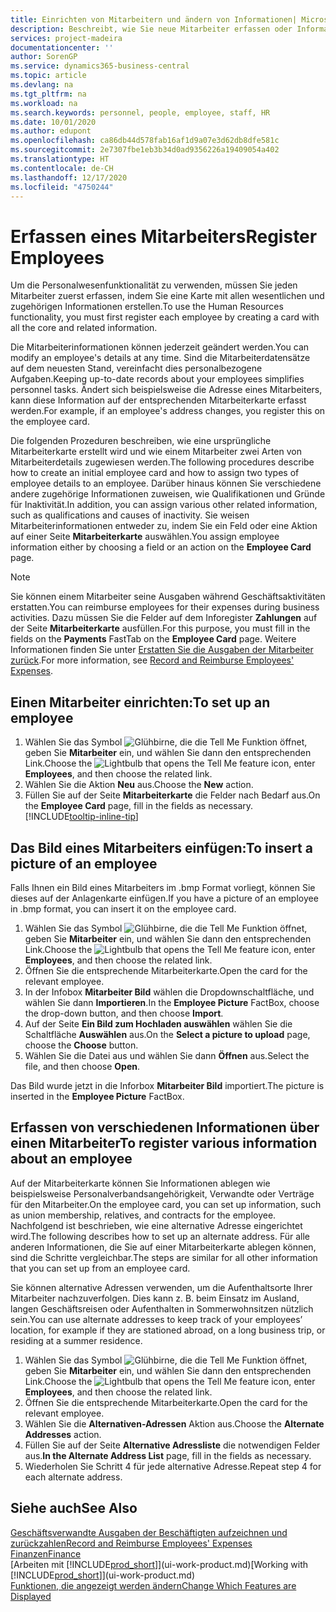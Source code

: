 ```yaml
---
title: Einrichten von Mitarbeitern und ändern von Informationen| Microsoft Docs
description: Beschreibt, wie Sie neue Mitarbeiter erfassen oder Informationen für vorhandene Mitarbeiter bearbeiten.
services: project-madeira
documentationcenter: ''
author: SorenGP
ms.service: dynamics365-business-central
ms.topic: article
ms.devlang: na
ms.tgt_pltfrm: na
ms.workload: na
ms.search.keywords: personnel, people, employee, staff, HR
ms.date: 10/01/2020
ms.author: edupont
ms.openlocfilehash: ca86db44d578fab16af1d9a07e3d62db8dfe581c
ms.sourcegitcommit: 2e7307fbe1eb3b34d0ad9356226a19409054a402
ms.translationtype: HT
ms.contentlocale: de-CH
ms.lasthandoff: 12/17/2020
ms.locfileid: "4750244"
---
```

# <a name="register-employees"></a><span data-ttu-id="37624-103">Erfassen eines Mitarbeiters</span><span class="sxs-lookup"><span data-stu-id="37624-103">Register Employees</span></span>
<span data-ttu-id="37624-104">Um die Personalwesenfunktionalität zu verwenden, müssen Sie jeden Mitarbeiter zuerst erfassen, indem Sie eine Karte mit allen wesentlichen und zugehörigen Informationen erstellen.</span><span class="sxs-lookup"><span data-stu-id="37624-104">To use the Human Resources functionality, you must first register each employee by creating a card with all the core and related information.</span></span>

<span data-ttu-id="37624-105">Die Mitarbeiterinformationen können jederzeit geändert werden.</span><span class="sxs-lookup"><span data-stu-id="37624-105">You can modify an employee's details at any time.</span></span> <span data-ttu-id="37624-106">Sind die Mitarbeiterdatensätze auf dem neuesten Stand, vereinfacht dies personalbezogene Aufgaben.</span><span class="sxs-lookup"><span data-stu-id="37624-106">Keeping up-to-date records about your employees simplifies personnel tasks.</span></span> <span data-ttu-id="37624-107">Ändert sich beispielsweise die Adresse eines Mitarbeiters, kann diese Information auf der entsprechenden Mitarbeiterkarte erfasst werden.</span><span class="sxs-lookup"><span data-stu-id="37624-107">For example, if an employee's address changes, you register this on the employee card.</span></span>

<span data-ttu-id="37624-108">Die folgenden Prozeduren beschreiben, wie eine ursprüngliche Mitarbeiterkarte erstellt wird und wie einem Mitarbeiter zwei Arten von Mitarbeiterdetails zugewiesen werden.</span><span class="sxs-lookup"><span data-stu-id="37624-108">The following procedures describe how to create an initial employee card and how to assign two types of employee details to an employee.</span></span> <span data-ttu-id="37624-109">Darüber hinaus können Sie verschiedene andere zugehörige Informationen zuweisen, wie Qualifikationen und Gründe für Inaktivität.</span><span class="sxs-lookup"><span data-stu-id="37624-109">In addition, you can assign various other related information, such as qualifications and causes of inactivity.</span></span> <span data-ttu-id="37624-110">Sie weisen Mitarbeiterinformationen entweder zu, indem Sie ein Feld oder eine Aktion auf einer Seite **Mitarbeiterkarte** auswählen.</span><span class="sxs-lookup"><span data-stu-id="37624-110">You assign employee information either by choosing a field or an action on the **Employee Card** page.</span></span>

> [!NOTE]  
> <span data-ttu-id="37624-111">Sie können einem Mitarbeiter seine Ausgaben während Geschäftsaktivitäten erstatten.</span><span class="sxs-lookup"><span data-stu-id="37624-111">You can reimburse employees for their expenses during business activities.</span></span> <span data-ttu-id="37624-112">Dazu müssen Sie die Felder auf dem Inforegister **Zahlungen** auf der Seite **Mitarbeiterkarte** ausfüllen.</span><span class="sxs-lookup"><span data-stu-id="37624-112">For this purpose, you must fill in the fields on the **Payments** FastTab on the **Employee Card** page.</span></span> <span data-ttu-id="37624-113">Weitere Informationen finden Sie unter [Erstatten Sie die Ausgaben der Mitarbeiter zurück](finance-how-record-reimburse-employee-expenses.md).</span><span class="sxs-lookup"><span data-stu-id="37624-113">For more information, see [Record and Reimburse Employees' Expenses](finance-how-record-reimburse-employee-expenses.md).</span></span>

## <a name="to-set-up-an-employee"></a><span data-ttu-id="37624-114">Einen Mitarbeiter einrichten:</span><span class="sxs-lookup"><span data-stu-id="37624-114">To set up an employee</span></span>
1. <span data-ttu-id="37624-115">Wählen Sie das Symbol ![Glühbirne, die die Tell Me Funktion öffnet](media/ui-search/search_small.png "Tell Me-Funktion"), geben Sie **Mitarbeiter** ein, und wählen Sie dann den entsprechenden Link.</span><span class="sxs-lookup"><span data-stu-id="37624-115">Choose the ![Lightbulb that opens the Tell Me feature](media/ui-search/search_small.png "Tell me what you want to do") icon, enter **Employees**, and then choose the related link.</span></span>
2. <span data-ttu-id="37624-116">Wählen Sie die Aktion **Neu** aus.</span><span class="sxs-lookup"><span data-stu-id="37624-116">Choose the **New** action.</span></span>
3. <span data-ttu-id="37624-117">Füllen Sie auf der Seite **Mitarbeiterkarte** die Felder nach Bedarf aus.</span><span class="sxs-lookup"><span data-stu-id="37624-117">On the **Employee Card** page, fill in the fields as necessary.</span></span> [!INCLUDE[tooltip-inline-tip](includes/tooltip-inline-tip_md.md)]

## <a name="to-insert-a-picture-of-an-employee"></a><span data-ttu-id="37624-118">Das Bild eines Mitarbeiters einfügen:</span><span class="sxs-lookup"><span data-stu-id="37624-118">To insert a picture of an employee</span></span>
<span data-ttu-id="37624-119">Falls Ihnen ein Bild eines Mitarbeiters im .bmp Format vorliegt,  können Sie dieses auf der Anlagenkarte einfügen.</span><span class="sxs-lookup"><span data-stu-id="37624-119">If you have a picture of an employee in .bmp format, you can insert it on the employee card.</span></span>

1. <span data-ttu-id="37624-120">Wählen Sie das Symbol ![Glühbirne, die die Tell Me Funktion öffnet](media/ui-search/search_small.png "Tell Me-Funktion"), geben Sie **Mitarbeiter** ein, und wählen Sie dann den entsprechenden Link.</span><span class="sxs-lookup"><span data-stu-id="37624-120">Choose the ![Lightbulb that opens the Tell Me feature](media/ui-search/search_small.png "Tell me what you want to do") icon, enter **Employees**, and then choose the related link.</span></span>
2. <span data-ttu-id="37624-121">Öffnen Sie die entsprechende Mitarbeiterkarte.</span><span class="sxs-lookup"><span data-stu-id="37624-121">Open the card for the relevant employee.</span></span>
3. <span data-ttu-id="37624-122">In der Infobox **Mitarbeiter Bild** wählen die Dropdownschaltfläche, und wählen Sie dann **Importieren**.</span><span class="sxs-lookup"><span data-stu-id="37624-122">In the **Employee Picture** FactBox, choose the drop-down button, and then choose **Import**.</span></span>
4. <span data-ttu-id="37624-123">Auf der Seite **Ein Bild zum Hochladen auswählen** wählen Sie die Schaltfläche **Auswählen** aus.</span><span class="sxs-lookup"><span data-stu-id="37624-123">On the **Select a picture to upload** page, choose the **Choose** button.</span></span>
5. <span data-ttu-id="37624-124">Wählen Sie die Datei aus und wählen Sie dann **Öffnen** aus.</span><span class="sxs-lookup"><span data-stu-id="37624-124">Select the file, and then choose **Open**.</span></span>

<span data-ttu-id="37624-125">Das Bild wurde jetzt in die Inforbox **Mitarbeiter Bild** importiert.</span><span class="sxs-lookup"><span data-stu-id="37624-125">The picture is inserted in the **Employee Picture** FactBox.</span></span>

## <a name="to-register-various-information-about-an-employee"></a><span data-ttu-id="37624-126">Erfassen von verschiedenen Informationen über einen Mitarbeiter</span><span class="sxs-lookup"><span data-stu-id="37624-126">To register various information about an employee</span></span>
<span data-ttu-id="37624-127">Auf der Mitarbeiterkarte können Sie Informationen ablegen wie beispielsweise Personalverbandsangehörigkeit, Verwandte oder Verträge für den Mitarbeiter.</span><span class="sxs-lookup"><span data-stu-id="37624-127">On the employee card, you can set up information, such as union membership, relatives, and contracts for the employee.</span></span> <span data-ttu-id="37624-128">Nachfolgend ist beschrieben, wie eine alternative Adresse eingerichtet wird.</span><span class="sxs-lookup"><span data-stu-id="37624-128">The following describes how to set up an alternate address.</span></span> <span data-ttu-id="37624-129">Für alle anderen Informationen, die Sie auf einer Mitarbeiterkarte ablegen können, sind die Schritte vergleichbar.</span><span class="sxs-lookup"><span data-stu-id="37624-129">The steps are similar for all other information that you can set up from an employee card.</span></span>

<span data-ttu-id="37624-130">Sie können alternative Adressen verwenden, um die Aufenthaltsorte Ihrer Mitarbeiter nachzuverfolgen. Dies kann z. B. beim Einsatz im Ausland, langen Geschäftsreisen oder Aufenthalten in Sommerwohnsitzen nützlich sein.</span><span class="sxs-lookup"><span data-stu-id="37624-130">You can use alternate addresses to keep track of your employees’ location, for example if they are stationed abroad, on a long business trip, or residing at a summer residence.</span></span>

1. <span data-ttu-id="37624-131">Wählen Sie das Symbol ![Glühbirne, die die Tell Me Funktion öffnet](media/ui-search/search_small.png "Tell Me-Funktion"), geben Sie **Mitarbeiter** ein, und wählen Sie dann den entsprechenden Link.</span><span class="sxs-lookup"><span data-stu-id="37624-131">Choose the ![Lightbulb that opens the Tell Me feature](media/ui-search/search_small.png "Tell me what you want to do") icon, enter **Employees**, and then choose the related link.</span></span>
2. <span data-ttu-id="37624-132">Öffnen Sie die entsprechende Mitarbeiterkarte.</span><span class="sxs-lookup"><span data-stu-id="37624-132">Open the card for the relevant employee.</span></span>
3. <span data-ttu-id="37624-133">Wählen Sie die **Alternativen-Adressen** Aktion aus.</span><span class="sxs-lookup"><span data-stu-id="37624-133">Choose the **Alternate Addresses** action.</span></span>
4. <span data-ttu-id="37624-134">Füllen Sie auf der Seite **Alternative Adressliste** die notwendigen Felder aus.</span><span class="sxs-lookup"><span data-stu-id="37624-134">**In the Alternate Address List** page, fill in the fields as necessary.</span></span>
5. <span data-ttu-id="37624-135">Wiederholen Sie Schritt 4 für jede alternative Adresse.</span><span class="sxs-lookup"><span data-stu-id="37624-135">Repeat step 4 for each alternate address.</span></span>

## <a name="see-also"></a><span data-ttu-id="37624-136">Siehe auch</span><span class="sxs-lookup"><span data-stu-id="37624-136">See Also</span></span>
[<span data-ttu-id="37624-137">Geschäftsverwandte Ausgaben der Beschäftigten aufzeichnen und zurückzahlen</span><span class="sxs-lookup"><span data-stu-id="37624-137">Record and Reimburse Employees' Expenses</span></span>](finance-how-record-reimburse-employee-expenses.md)  
[<span data-ttu-id="37624-138">Finanzen</span><span class="sxs-lookup"><span data-stu-id="37624-138">Finance</span></span>](finance.md)  
<span data-ttu-id="37624-139">[Arbeiten mit [!INCLUDE[prod_short](includes/prod_short.md)]](ui-work-product.md)</span><span class="sxs-lookup"><span data-stu-id="37624-139">[Working with [!INCLUDE[prod_short](includes/prod_short.md)]](ui-work-product.md)</span></span>  
[<span data-ttu-id="37624-140">Funktionen, die angezeigt werden ändern</span><span class="sxs-lookup"><span data-stu-id="37624-140">Change Which Features are Displayed</span></span>](ui-experiences.md)
